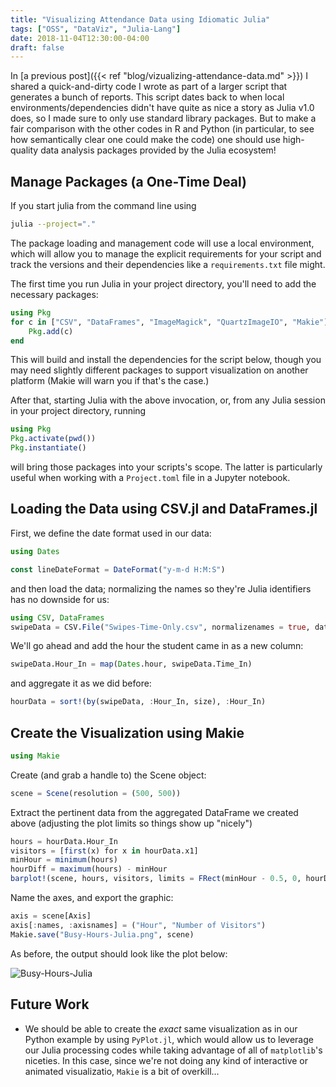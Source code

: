 ```yaml
---
title: "Visualizing Attendance Data using Idiomatic Julia"
tags: ["OSS", "DataViz", "Julia-Lang"]
date: 2018-11-04T12:30:00-04:00
draft: false
---
```


In [a previous post]({{< ref "blog/vizualizing-attendance-data.md" >}}) I shared a quick-and-dirty code I wrote as part of a larger script that generates a bunch of reports.
This script dates back to when local environments/dependencies didn't have quite as nice a story as Julia v1.0 does, so I made sure to only use standard library packages.
But to make a fair comparison with the other codes in R and Python (in particular, to see how semantically clear one could make the code) one should use high-quality data analysis packages provided by the Julia ecosystem!

## Manage Packages (a One-Time Deal)

If you start julia from the command line using

```bash
julia --project="."
```

The package loading and management code will use a local environment, which will allow you to manage the explicit requirements for your script and track the versions and their dependencies like a `requirements.txt` file might.

The first time you run Julia in your project directory, you'll need to add the necessary packages:

```julia
using Pkg
for c in ["CSV", "DataFrames", "ImageMagick", "QuartzImageIO", "Makie"]
    Pkg.add(c)
end
```

This will build and install the dependencies for the script below, though you may need slightly different packages to support visualization on another platform (Makie will warn you if that's the case.)

After that, starting Julia with the above invocation, or, from any Julia session in your project directory, running

```julia
using Pkg
Pkg.activate(pwd())
Pkg.instantiate()
```

will bring those packages into your scripts's scope.
The latter is particularly useful when working with a `Project.toml` file in a Jupyter notebook.

## Loading the Data using CSV.jl and DataFrames.jl

First, we define the date format used in our data:

```julia
using Dates

const lineDateFormat = DateFormat("y-m-d H:M:S")
```

and then load the data; normalizing the names so they're Julia identifiers has no downside for us:

```julia
using CSV, DataFrames
swipeData = CSV.File("Swipes-Time-Only.csv", normalizenames = true, dateformat = lineDateFormat) |> DataFrame
```

We'll go ahead and add the hour the student came in as a new column:

```julia
swipeData.Hour_In = map(Dates.hour, swipeData.Time_In)
```

and aggregate it as we did before:

```julia
hourData = sort!(by(swipeData, :Hour_In, size), :Hour_In)
```

## Create the Visualization using Makie

```julia
using Makie
```

Create (and grab a handle to) the Scene object:

```julia
scene = Scene(resolution = (500, 500))
```

Extract the pertinent data from the aggregated DataFrame we created above (adjusting the plot limits so things show up "nicely")

```julia
hours = hourData.Hour_In
visitors = [first(x) for x in hourData.x1]
minHour = minimum(hours)
hourDiff = maximum(hours) - minHour
barplot!(scene, hours, visitors, limits = FRect(minHour - 0.5, 0, hourDiff + 0.5, maximum(visitors) + 10))
```

Name the axes, and export the graphic:

```julia
axis = scene[Axis]
axis[:names, :axisnames] = ("Hour", "Number of Visitors")
Makie.save("Busy-Hours-Julia.png", scene)
```

As before, the output should look like the plot below:

![Busy-Hours-Julia](/blog/vizualizing-attendance-data-images/Busy-Hours-Julia.png)

## Future Work

* We should be able to create the _exact_ same visualization as in our Python example by using `PyPlot.jl`, which would allow us to leverage our Julia processing codes while taking advantage of all of `matplotlib`'s niceties.
In this case, since we're not doing any kind of interactive or animated visualizatio, `Makie` is a bit of overkill...

